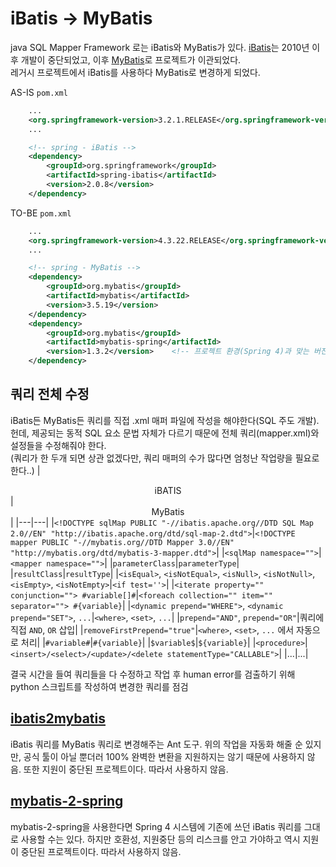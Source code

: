 # iBatis → MyBatis
java SQL Mapper Framework 로는 iBatis와 MyBatis가 있다. [iBatis](ibatis.apache.org)는 2010년 이후 개발이 중단되었고, 이후 [MyBatis](mybatis.org)로 프로젝트가 이관되었다.  
레거시 프로젝트에서 iBatis를 사용하다 MyBatis로 변경하게 되었다.

AS-IS `pom.xml`
```xml
    ...
    <org.springframework-version>3.2.1.RELEASE</org.springframework-version>
    ...

    <!-- spring - iBatis -->
    <dependency>
        <groupId>org.springframework</groupId>
        <artifactId>spring-ibatis</artifactId>
        <version>2.0.8</version>
    </dependency>
```

TO-BE `pom.xml`
```xml
    ...
    <org.springframework-version>4.3.22.RELEASE</org.springframework-version>
    ...

    <!-- spring - MyBatis -->
    <dependency>
        <groupId>org.mybatis</groupId>
        <artifactId>mybatis</artifactId>
        <version>3.5.19</version>
    </dependency>
    <dependency>
        <groupId>org.mybatis</groupId>
        <artifactId>mybatis-spring</artifactId>
        <version>1.3.2</version>    <!-- 프로젝트 환경(Spring 4)과 맞는 버전 사용 -->
    </dependency>
```

## 쿼리 전체 수정
iBatis든 MyBatis든 쿼리를 직접 .xml 매퍼 파일에 작성을 해야한다(SQL 주도 개발). 헌데, 제공되는 동적 SQL 요소 문법 자체가 다르기 때문에 전체 쿼리(mapper.xml)와 설정들을 수정해줘야 한다.  
(쿼리가 한 두개 되면 상관 없겠다만, 쿼리 매퍼의 수가 많다면 엄청난 작업량을 필요로한다..)
|<center>iBATIS</center>|<center>MyBatis</center>|
|---|---|
|`<!DOCTYPE sqlMap PUBLIC "-//ibatis.apache.org//DTD SQL Map 2.0//EN" "http://ibatis.apache.org/dtd/sql-map-2.dtd">`|`<!DOCTYPE mapper PUBLIC "-//mybatis.org//DTD Mapper 3.0//EN" "http://mybatis.org/dtd/mybatis-3-mapper.dtd">`|
|`<sqlMap namespace="">`|`<mapper namespace="">`|
|`parameterClass`|`parameterType`|
|`resultClass`|`resultType`|
|`<isEqual>`, `<isNotEqual>`, `<isNull>`, `<isNotNull>`, `<isEmpty>`, `<isNotEmpty>`|`<if test=''>`|
|`<iterate property="" conjunction=""> #variable[]#`|`<foreach collection="" item="" separator=""> #{variable}`|
|`<dynamic prepend="WHERE">`, `<dynamic prepend="SET">`, `...`|`<where>`, `<set>`, `...`|
|`prepend="AND"`, `prepend="OR"`|쿼리에 직접 `AND`, `OR` 삽입|
|`removeFirstPrepend="true"`|`<where>`, `<set>`, `...` 에서 자동으로 처리|
|`#variable#`|`#{variable}`|
|`$variable$`|`${variable}`|
|`<procedure>`|`<insert>/<select>/<update>/<delete statementType="CALLABLE">`|
|...|...|

결국 시간을 들여 쿼리들을 다 수정하고 작업 후 human error를 검출하기 위해 python 스크립트를 작성하여 변경한 쿼리를 점검

## [ibatis2mybatis](https://github.com/mybatis/ibatis2mybatis)
iBatis 쿼리를 MyBatis 쿼리로 변경해주는 Ant 도구. 위의 작업을 자동화 해줄 순 있지만, 공식 툴이 아닐 뿐더러 100% 완벽한 변환을 지원하지는 않기 때문에 사용하지 않음. 또한 지원이 중단된 프로젝트이다. 따라서 사용하지 않음.

## [mybatis-2-spring](https://mybatis.org/ibatis-spring/)
mybatis-2-spring을 사용한다면 Spring 4 시스템에 기존에 쓰던 iBatis 쿼리를 그대로 사용할 수는 있다. 하지만 호환성, 지원중단 등의 리스크를 안고 가야하고 역시 지원이 중단된 프로젝트이다. 따라서 사용하지 않음.